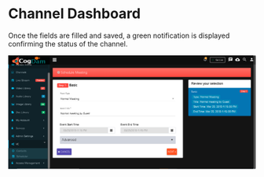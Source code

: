 # Channel Dashboard

Once the fields are filled and saved, a green notification is displayed confirming the status of the channel.

![](../../../.gitbook/assets/image%20%2826%29.png)

